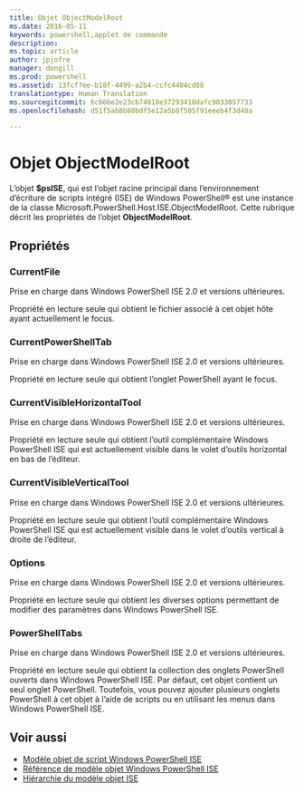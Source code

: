 ```yaml
---
title: Objet ObjectModelRoot
ms.date: 2016-05-11
keywords: powershell,applet de commande
description: 
ms.topic: article
author: jpjofre
manager: dongill
ms.prod: powershell
ms.assetid: 13fcf7ee-b18f-4499-a2b4-ccfc4484cd88
translationtype: Human Translation
ms.sourcegitcommit: 6c666e2e23cb74818e37293410dafc9033057733
ms.openlocfilehash: d51f5ab8b80bdf5e12a5b0f505f91eeeb4f3d48a

---
```


# Objet ObjectModelRoot
  L’objet **$psISE**, qui est l’objet racine principal dans l’environnement d’écriture de scripts intégré (ISE) de Windows PowerShell® est une instance de la classe Microsoft.PowerShell.Host.ISE.ObjectModelRoot. Cette rubrique décrit les propriétés de l’objet **ObjectModelRoot**.

## Propriétés

### CurrentFile
  Prise en charge dans Windows PowerShell ISE 2.0 et versions ultérieures. 

 Propriété en lecture seule qui obtient le fichier associé à cet objet hôte ayant actuellement le focus.

### CurrentPowerShellTab
  Prise en charge dans Windows PowerShell ISE 2.0 et versions ultérieures. 

 Propriété en lecture seule qui obtient l’onglet PowerShell ayant le focus.

### CurrentVisibleHorizontalTool
  Prise en charge dans Windows PowerShell ISE 2.0 et versions ultérieures. 

 Propriété en lecture seule qui obtient l’outil complémentaire Windows PowerShell ISE qui est actuellement visible dans le volet d’outils horizontal en bas de l’éditeur.

### CurrentVisibleVerticalTool
  Prise en charge dans Windows PowerShell ISE 2.0 et versions ultérieures. 

 Propriété en lecture seule qui obtient l’outil complémentaire Windows PowerShell ISE qui est actuellement visible dans le volet d’outils vertical à droite de l’éditeur.

### Options
  Prise en charge dans Windows PowerShell ISE 2.0 et versions ultérieures. 

 Propriété en lecture seule qui obtient les diverses options permettant de modifier des paramètres dans Windows PowerShell ISE.

### PowerShellTabs
  Prise en charge dans Windows PowerShell ISE 2.0 et versions ultérieures. 

 Propriété en lecture seule qui obtient la collection des onglets PowerShell ouverts dans Windows PowerShell ISE. Par défaut, cet objet contient un seul onglet PowerShell. Toutefois, vous pouvez ajouter plusieurs onglets PowerShell à cet objet à l’aide de scripts ou en utilisant les menus dans Windows PowerShell ISE.

## Voir aussi
- [Modèle objet de script Windows PowerShell ISE](The-Windows-PowerShell-ISE-Scripting-Object-Model.md) 
- [Référence de modèle objet Windows PowerShell ISE](Windows-PowerShell-ISE-Object-Model-Reference.md) 
- [Hiérarchie du modèle objet ISE](The-ISE-Object-Model-Hierarchy.md)

  



<!--HONumber=Oct16_HO3-->


